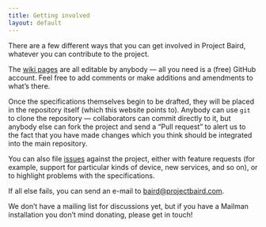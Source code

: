 ```yaml
---
title: Getting involved
layout: default
---
```


There are a few different ways that you can get involved in Project Baird,
whatever you can contribute to the project.

The [wiki pages](wiki.github.com/nexgenta/Baird/) are all editable by anybody —
all you need is a (free) GitHub account. Feel free to add comments or make
additions and amendments to what’s there.

Once the specifications themselves begin to be drafted, they will be placed in
the repository itself (which this website points to). Anybody can use <code>git</code>
to clone the repository — collaborators can commit directly to it, but anybody
else can fork the project and send a “Pull request” to alert us to the fact
that you have made changes which you think should be integrated into the
main repository.

You can also file [issues](http://github.com/nexgenta/Baird/issues) against
the project, either with feature requests (for example, support for particular
kinds of device, new services, and so on), or to highlight problems with
the specifications.

If all else fails, you can send an e-mail to [baird@projectbaird.com](mailto:baird@projectbaird.com).

We don’t have a mailing list for discussions yet, but if you have a Mailman installation you
don’t mind donating, please get in touch!
